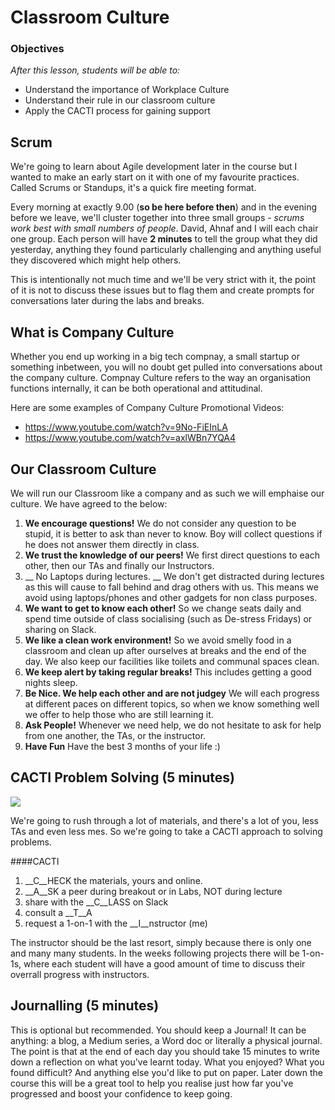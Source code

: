 # Classroom Culture

### Objectives
*After this lesson, students will be able to:*

- Understand the importance of Workplace Culture
- Understand their rule in our classroom culture
- Apply the CACTI process for gaining support

## Scrum
We're going to learn about Agile development later in the course but I wanted to make an early start on it with one of my favourite practices. Called Scrums or Standups, it's a quick fire meeting format. 

Every morning at exactly 9.00 (__so be here before then__) and in the evening before we leave, we'll cluster together into three small groups - _scrums work best with small numbers of people_. David, Ahnaf and I will each chair one group. Each person will have __2 minutes__ to tell the group what they did yesterday, anything they found particularly challenging and anything useful they discovered which might help others. 

This is intentionally not much time and we'll be very strict with it, the point of it is not to discuss these issues but to flag them and create prompts for conversations later during the labs and breaks.

## What is Company Culture
Whether you end up working in a big tech compnay, a small startup or something inbetween, you will no doubt get pulled into conversations about the company culture. Compnay Culture refers to the way an organisation functions internally, it can be both operational and attitudinal.

Here are some examples of Company Culture Promotional Videos:
- https://www.youtube.com/watch?v=9No-FiEInLA
- https://www.youtube.com/watch?v=axlWBn7YQA4

## Our Classroom Culture
We will run our Classroom like a company and as such we will emphaise our culture. We have agreed to the below:

1. __We encourage questions!__ We do not consider any question to be stupid, it is better to ask than never to know. Boy will collect questions if he does not answer them directly in class.
2. __We trust the knowledge of our peers!__ We first direct questions to each other, then our TAs and finally our Instructors. 
3. __ No Laptops during lectures. __ We don't get distracted during lectures as this will cause to fall behind and drag others with us. This means we avoid using laptops/phones and other gadgets for non class purposes.
4. __We want to get to know each other!__ So we change seats daily and spend time outside of class socialising (such as De-stress Fridays) or sharing on Slack. 
5. __We like a clean work environment!__ So we avoid smelly food in a classroom and clean up after ourselves at breaks and the end of the day. We also keep our facilities like toilets and communal spaces clean.
6. __We keep alert by taking regular breaks!__ This includes getting a good nights sleep.
7. __Be Nice. We help each other and are not judgey__ We will each progress at different paces on different topics, so when we know something well we offer to help those who are still learning it.
8. __Ask People!__ Whenever we need help, we do not hesitate to ask for help from one another, the TAs, or the instructor.
9. __Have Fun__ Have the best 3 months of your life :)

## CACTI Problem Solving (5 minutes)
![](http://vignette1.wikia.nocookie.net/finalfantasy/images/1/19/Qactuar_FFX.png/revision/latest?cb=20130530013313)

We're going to rush through a lot of materials, and there's a lot of you, less TAs and even less mes. So we're going to take a CACTI approach to solving problems. 

####CACTI
1. __C__HECK the materials, yours and online.
2. __A__SK a peer during breakout or in Labs, NOT during lecture 
3. share with the __C__LASS on Slack 
4. consult a __T__A 
5. request a 1-on-1 with the __I__nstructor (me)

The instructor should be the last resort, simply because there is only one and many many students. In the weeks following projects there will be 1-on-1s, where each student will have a good amount of time to discuss their overrall progress with instructors.

## Journalling (5 minutes)
This is optional but recommended. You should keep a Journal! It can be anything: a blog, a Medium series, a Word doc or literally a physical journal. The point is that at the end of each day you should take 15 minutes to write down a reflection on what you've learnt today. What you enjoyed? What you found difficult? And anything else you'd like to put on paper. Later down the course this will be a great tool to help you realise just how far you've progressed and boost your confidence to keep going. 
